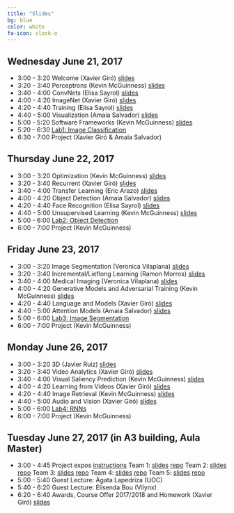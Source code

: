 ```yaml
---
title: "Slides"
bg: blue
color: white
fa-icon: clock-o
---
```


## Wednesday June 21, 2017

- 3:00 - 3:20 Welcome (Xavier Giró) [slides][d1l1-slides] 
- 3:20 - 3:40 Perceptrons (Kevin McGuinness) [slides][d1l2-slides] 
- 3:40 - 4:00 ConvNets (Elisa Sayrol) [slides][d1l3-slides] 
- 4:00 - 4:20 ImageNet (Xavier Giró) [slides][d1l4-slides] 
- 4:20 - 4:40 Training (Elisa Sayrol) [slides][d1l5-slides] 
- 4:40 - 5:00 Visualization (Amaia Salvador) [slides][d1l6-slides] 
- 5:00 - 5:20 Software Frameworks (Kevin McGuinness) [slides][d1l7-slides] 
- 5:20 - 6:30 [Lab1: Image Classification][Lab1] 
- 6:30 - 7:00 Project (Xavier Giró & Amaia Salvador)

[d1l1-slides]: https://www.slideshare.net/xavigiro/welcome-d1l1-2017-upc-deep-learning-for-computer-vision
[d1l2-slides]: https://www.slideshare.net/xavigiro/perceptrons-d1l2-2017-upc-deep-learning-for-computer-vision
[d1l3-slides]: https://www.slideshare.net/xavigiro/convolutional-neural-networks-d1l3-2017-upc-deep-learning-for-computer-vision
[d1l4-slides]: https://www.slideshare.net/xavigiro/image-classification-on-imagenet-d1l4-2017-upc-deep-learning-for-computer-vision
[d1l5-slides]: https://www.slideshare.net/xavigiro/training-deep-networks-d1l5-2017-upc-deep-learning-for-computer-vision
[d1l6-slides]: https://www.slideshare.net/xavigiro/visualization-of-deep-learning-models-d1l6-2017-upc-deep-learning-for-computer-vision
[d1l7-slides]: https://www.slideshare.net/xavigiro/software-frameworks-for-deep-learning-d1l7-2017-upc-deep-learning-for-computer-vision

## Thursday June 22, 2017

- 3:00 - 3:20 Optimization (Kevin McGuinness) [slides][d2l1-slides] 
- 3:20 - 3:40 Recurrent (Xavier Giró) [slides][d2l2-slides]
- 3:40 - 4:00 Transfer Learning (Eric Arazo) [slides][d2l3-slides] 
- 4:00 - 4:20 Object Detection (Amaia Salvador) [slides][d2l4-slides] 
- 4:20 - 4:40 Face Recognition (Elisa Sayrol) [slides][d2l5-slides]
- 4:40 - 5:00 Unsupervised Learning (Kevin McGuinness) [slides][d2l6-slides] 
- 5:00 - 6:00 [Lab2: Object Detection][Lab2] 
- 6:00 - 7:00 Project (Kevin McGuinness) 

[d2l1-slides]: https://www.slideshare.net/xavigiro/optimization-for-deep-networks-d2l1-2017-upc-deep-learning-for-computer-vision
[d2l2-slides]: https://www.slideshare.net/xavigiro/recurrent-neural-networks-d2l2-2017-upc-deep-learning-for-computer-vision
[d2l3-slides]: https://www.slideshare.net/xavigiro/transfer-learning-and-domain-adaptation-d2l3-2017-upc-deep-learning-for-computer-vision
[d2l4-slides]: https://www.slideshare.net/xavigiro/object-detection-d2l4-2017-upc-deep-learning-for-computer-vision
[d2l5-slides]: https://www.slideshare.net/xavigiro/face-recognition-d2l5-2017-upc-deep-learning-for-computer-vision
[d2l6-slides]: https://www.slideshare.net/xavigiro/unsupervised-learning-d2l6-2017-upc-deep-learning-for-computer-vision


## Friday June 23, 2017

- 3:00 - 3:20 Image Segmentation (Veronica Vilaplana) [slides][d3l1-slides]
- 3:20 - 3:40 Incremental/Lieflong Learning (Ramon Morros) [slides][d3l2-slides]
- 3:40 - 4:00 Medical Imaging (Veronica Vilaplana) [slides][d3l3-slides] 
- 4:00 - 4:20 Generative Models and Adversarial Training (Kevin McGuinness) [slides][d3l4-slides] 
- 4:20 - 4:40 Language and Models (Xavier Giró) [slides][d3l5-slides] 
- 4:40 - 5:00 Attention Models (Amaia Salvador) [slides][d3l6-slides]
- 5:00 - 6:00 [Lab3: Image Segmentation][Lab3]
- 6:00 - 7:00 Project (Kevin McGuinness)

[d3l1-slides]: https://www.slideshare.net/xavigiro/image-segmentation-d3l1-2017-upc-deep-learning-for-computer-vision
[d3l2-slides]: https://www.slideshare.net/xavigiro/lifelong-incremental-learning-d3l2-2017-upc-deep-learning-for-computer-vision
[d3l3-slides]: https://www.slideshare.net/xavigiro/medical-imaging-d3l3-2017-upc-deep-learning-for-computer-vision
[d3l4-slides]: https://www.slideshare.net/xavigiro/generative-models-and-adversarial-training-d3l4-2017-upc-deep-learning-for-computer-vision
[d3l5-slides]: https://www.slideshare.net/xavigiro/language-and-vision-d3l5-2017-upc-deep-learning-for-computer-vision
[d3l6-slides]: https://www.slideshare.net/xavigiro/attention-models-d3l6-2017-upc-deep-learning-for-computer-vision

## Monday June 26, 2017

- 3:00 - 3:20 3D (Javier Ruiz) [slides][d4l1-slides] 
- 3:20 - 3:40 Video Analytics (Xavier Giró) [slides][d4l2-slides]
- 3:40 - 4:00 Visual Saliency Prediction (Kevin McGuinness) [slides][d4l3-slides]
- 4:00 - 4:20 Learning from Videos (Xavier Giró) [slides][d4l4-slides] 
- 4:20 - 4:40 Image Retrieval (Kevin McGuinness) [slides][d4l5-slides]
- 4:40 - 5:00 Audio and Vision (Xavier Giró) [slides][d4l6-slides] 
- 5:00 - 6:00 [Lab4: RNNs][Lab4]
- 6:00 - 7:00 Project (Kevin McGuinness)

[d4l1-slides]: https://www.slideshare.net/xavigiro/3d-images-d4l1-2017-upc-deep-learning-for-computer-vision
[d4l2-slides]: https://www.slideshare.net/xavigiro/video-analysis-d4l2-2017-upc-deep-learning-for-computer-vision
[d4l3-slides]: https://www.slideshare.net/xavigiro/visual-saliency-d4l3-2017-upc-deep-learning-for-computer-vision
[d4l4-slides]: https://www.slideshare.net/xavigiro/learning-with-videos-d4l4-2017-upc-deep-learning-for-computer-vision
[d4l5-slides]: https://www.slideshare.net/xavigiro/image-retrieval-d4l5-2017-upc-deep-learning-for-computer-vision
[d4l6-slides]: https://www.slideshare.net/xavigiro/audio-and-vision-d4l6-2017-upc-deep-learning-for-computer-vision

## Tuesday June 27, 2017 (in A3 building, Aula Master)

- 3:00 - 4:45 Project expos [instructions][project-kickoff]
Team 1: [slides][team1-slides] [repo][team1-repo]
Team 2: [slides][team2-slides] [repo][team2-repo]
Team 3: [slides][team3-slides] [repo][team3-repo]
Team 4: [slides][team4-slides] [repo][team4-repo]
Team 5: [slides][team5-slides] [repo][team5-repo]
- 5:00 - 5:40 Guest Lecture: Àgata Lapedriza (UOC)
- 5:40 - 6:20 Guest Lecture: Elisenda Bou (Vilynx)
- 6:20 - 6:40 Awards, Course Offer 2017/2018 and Homework (Xavier Giró) [slides][closing-slides]

[project-kickoff]: https://docs.google.com/presentation/d/1oE_5QOGWUxEIY5GJn2_s0CucJSgs2WQiGPJwgVz9FBM/edit?usp=sharing

[team1-slides]: https://docs.google.com/presentation/d/1AG8W7POTrbxejGYCEjY7OwQmohAq1GPshldX3383sbE/edit?usp=sharing
[team1-repo]: https://github.com/telecombcn-dl/2017-dlcv-team1

[team2-slides]: https://docs.google.com/presentation/d/137KKTWRFaWbdivlYSQShH3Pd3Fa1jW3xybd6k5mm38Q/edit?usp=sharing
[team2-repo]: https://github.com/telecombcn-dl/2017-dlcv-team2

[team3-slides]: https://docs.google.com/presentation/d/1YzjJAHOwEHqXg_dyOeUYbEZpT9yMI0y76qPxYGaiIoA/edit?usp=sharing
[team3-repo]: https://github.com/telecombcn-dl/2017-dlcv-team3

[team4-slides]: https://docs.google.com/presentation/d/1AIz5Tm1V5w99xBiAgvETFbdEm7sKbCgxZd4o_qFcSXM/edit?usp=sharing
[team4-repo]: https://github.com/telecombcn-dl/2017-dlcv-team4

[team5-slides]: https://docs.google.com/presentation/d/11xEjeroV8rERNOU3h3vSuVRphoamkr_SbiKf8sR5Zbc/edit?usp=sharing
[team5-repo]: https://github.com/telecombcn-dl/2017-dlcv-team5

[closing-slides]: https://www.slideshare.net/xavigiro/closing-course-offer-1718-homework-d5-2017-upc-deep-learning-for-computer-vision

[Lab1]: https://nvidia.qwiklab.com/focuses/preview/1579?locale=en
[Lab2]: https://nvidia.qwiklab.com/focuses/preview/1204?locale=en
[Lab3]: https://nvidia.qwiklab.com/focuses/preview/2193?locale=en
[Lab4]: https://nvidia.qwiklab.com/focuses/preview/3043?locale=en
